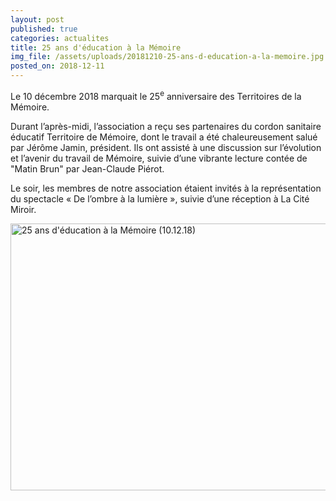```yaml
---
layout: post
published: true
categories: actualites
title: 25 ans d'éducation à la Mémoire
img_file: /assets/uploads/20181210-25-ans-d-education-a-la-memoire.jpg
posted_on: 2018-12-11
---
```

Le 10 décembre 2018 marquait le 25<sup>e</sup> anniversaire des Territoires de la Mémoire.

Durant l’après-midi, l’association a reçu ses partenaires du cordon sanitaire éducatif Territoire de Mémoire, dont le travail a été chaleureusement salué par Jérôme Jamin, président. Ils ont assisté à une discussion sur l’évolution et l’avenir du travail de Mémoire, suivie d’une vibrante lecture contée de "Matin Brun" par Jean-Claude Piérot.

Le soir, les membres de notre association étaient invités à la représentation du spectacle « De l’ombre à la lumière », suivie d’une réception à La Cité Miroir.

<a data-flickr-embed="true"  href="https://www.flickr.com/photos/territoires/albums/72157703057902621" title="25 ans d&#x27;éducation à la Mémoire (10.12.18)"><img src="https://farm5.staticflickr.com/4903/45549903974_c9b6fe72ef_z.jpg" width="640" height="427" alt="25 ans d&#x27;éducation à la Mémoire (10.12.18)"></a><script async src="//embedr.flickr.com/assets/client-code.js" charset="utf-8"></script>
